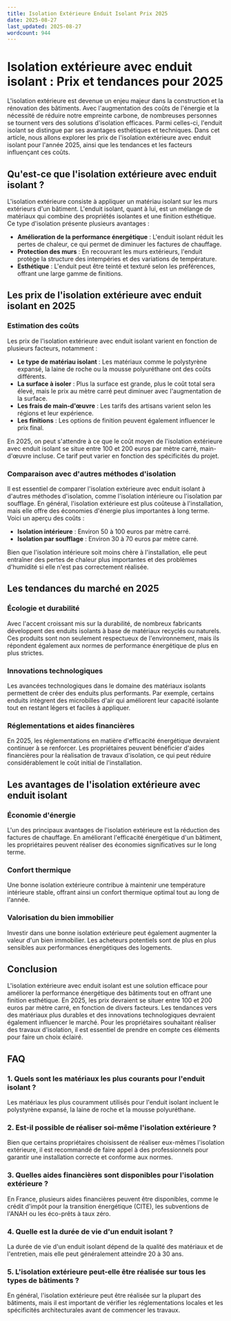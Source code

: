 ```yaml
---
title: Isolation Extérieure Enduit Isolant Prix 2025
date: 2025-08-27
last_updated: 2025-08-27
wordcount: 944
---
```


# Isolation extérieure avec enduit isolant : Prix et tendances pour 2025

L'isolation extérieure est devenue un enjeu majeur dans la construction et la rénovation des bâtiments. Avec l'augmentation des coûts de l'énergie et la nécessité de réduire notre empreinte carbone, de nombreuses personnes se tournent vers des solutions d'isolation efficaces. Parmi celles-ci, l'enduit isolant se distingue par ses avantages esthétiques et techniques. Dans cet article, nous allons explorer les prix de l'isolation extérieure avec enduit isolant pour l'année 2025, ainsi que les tendances et les facteurs influençant ces coûts.

## Qu'est-ce que l'isolation extérieure avec enduit isolant ?

L'isolation extérieure consiste à appliquer un matériau isolant sur les murs extérieurs d'un bâtiment. L'enduit isolant, quant à lui, est un mélange de matériaux qui combine des propriétés isolantes et une finition esthétique. Ce type d'isolation présente plusieurs avantages :

- **Amélioration de la performance énergétique** : L'enduit isolant réduit les pertes de chaleur, ce qui permet de diminuer les factures de chauffage.
- **Protection des murs** : En recouvrant les murs extérieurs, l'enduit protège la structure des intempéries et des variations de température.
- **Esthétique** : L'enduit peut être teinté et texturé selon les préférences, offrant une large gamme de finitions.

## Les prix de l'isolation extérieure avec enduit isolant en 2025

### Estimation des coûts

Les prix de l'isolation extérieure avec enduit isolant varient en fonction de plusieurs facteurs, notamment :

- **Le type de matériau isolant** : Les matériaux comme le polystyrène expansé, la laine de roche ou la mousse polyuréthane ont des coûts différents.
- **La surface à isoler** : Plus la surface est grande, plus le coût total sera élevé, mais le prix au mètre carré peut diminuer avec l'augmentation de la surface.
- **Les frais de main-d'œuvre** : Les tarifs des artisans varient selon les régions et leur expérience.
- **Les finitions** : Les options de finition peuvent également influencer le prix final.

En 2025, on peut s'attendre à ce que le coût moyen de l'isolation extérieure avec enduit isolant se situe entre 100 et 200 euros par mètre carré, main-d'œuvre incluse. Ce tarif peut varier en fonction des spécificités du projet.

### Comparaison avec d'autres méthodes d'isolation

Il est essentiel de comparer l'isolation extérieure avec enduit isolant à d'autres méthodes d'isolation, comme l'isolation intérieure ou l'isolation par soufflage. En général, l'isolation extérieure est plus coûteuse à l'installation, mais elle offre des économies d'énergie plus importantes à long terme. Voici un aperçu des coûts :

- **Isolation intérieure** : Environ 50 à 100 euros par mètre carré.
- **Isolation par soufflage** : Environ 30 à 70 euros par mètre carré.

Bien que l'isolation intérieure soit moins chère à l'installation, elle peut entraîner des pertes de chaleur plus importantes et des problèmes d'humidité si elle n'est pas correctement réalisée.

## Les tendances du marché en 2025

### Écologie et durabilité

Avec l'accent croissant mis sur la durabilité, de nombreux fabricants développent des enduits isolants à base de matériaux recyclés ou naturels. Ces produits sont non seulement respectueux de l'environnement, mais ils répondent également aux normes de performance énergétique de plus en plus strictes.

### Innovations technologiques

Les avancées technologiques dans le domaine des matériaux isolants permettent de créer des enduits plus performants. Par exemple, certains enduits intègrent des microbilles d'air qui améliorent leur capacité isolante tout en restant légers et faciles à appliquer.

### Réglementations et aides financières

En 2025, les réglementations en matière d'efficacité énergétique devraient continuer à se renforcer. Les propriétaires peuvent bénéficier d'aides financières pour la réalisation de travaux d'isolation, ce qui peut réduire considérablement le coût initial de l'installation.

## Les avantages de l'isolation extérieure avec enduit isolant

### Économie d'énergie

L'un des principaux avantages de l'isolation extérieure est la réduction des factures de chauffage. En améliorant l'efficacité énergétique d'un bâtiment, les propriétaires peuvent réaliser des économies significatives sur le long terme.

### Confort thermique

Une bonne isolation extérieure contribue à maintenir une température intérieure stable, offrant ainsi un confort thermique optimal tout au long de l'année.

### Valorisation du bien immobilier

Investir dans une bonne isolation extérieure peut également augmenter la valeur d'un bien immobilier. Les acheteurs potentiels sont de plus en plus sensibles aux performances énergétiques des logements.

## Conclusion

L'isolation extérieure avec enduit isolant est une solution efficace pour améliorer la performance énergétique des bâtiments tout en offrant une finition esthétique. En 2025, les prix devraient se situer entre 100 et 200 euros par mètre carré, en fonction de divers facteurs. Les tendances vers des matériaux plus durables et des innovations technologiques devraient également influencer le marché. Pour les propriétaires souhaitant réaliser des travaux d'isolation, il est essentiel de prendre en compte ces éléments pour faire un choix éclairé.

## FAQ

### 1. Quels sont les matériaux les plus courants pour l'enduit isolant ?

Les matériaux les plus couramment utilisés pour l'enduit isolant incluent le polystyrène expansé, la laine de roche et la mousse polyuréthane.

### 2. Est-il possible de réaliser soi-même l'isolation extérieure ?

Bien que certains propriétaires choisissent de réaliser eux-mêmes l'isolation extérieure, il est recommandé de faire appel à des professionnels pour garantir une installation correcte et conforme aux normes.

### 3. Quelles aides financières sont disponibles pour l'isolation extérieure ?

En France, plusieurs aides financières peuvent être disponibles, comme le crédit d'impôt pour la transition énergétique (CITE), les subventions de l'ANAH ou les éco-prêts à taux zéro.

### 4. Quelle est la durée de vie d'un enduit isolant ?

La durée de vie d'un enduit isolant dépend de la qualité des matériaux et de l'entretien, mais elle peut généralement atteindre 20 à 30 ans.

### 5. L'isolation extérieure peut-elle être réalisée sur tous les types de bâtiments ?

En général, l'isolation extérieure peut être réalisée sur la plupart des bâtiments, mais il est important de vérifier les réglementations locales et les spécificités architecturales avant de commencer les travaux.